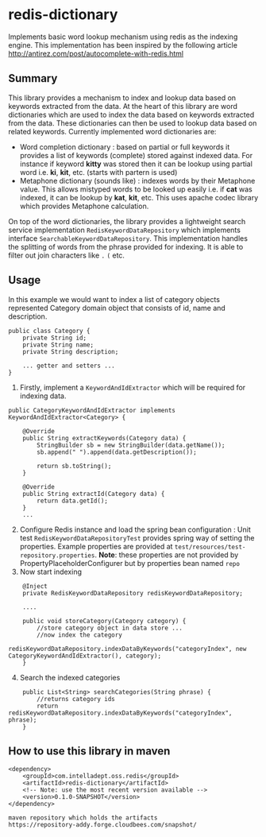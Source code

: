 redis-dictionary
================

Implements basic word lookup mechanism using redis as the indexing engine.  This implementation has been inspired by the following article http://antirez.com/post/autocomplete-with-redis.html

Summary
-------
This library provides a mechanism to index and lookup data based on keywords extracted from the data. At the heart of this library are word dictionaries which are used to index the data based on keywords extracted from the data. These dictionaries can then be used to lookup data based on related keywords. Currently implemented word dictionaries are:
* Word completion dictionary : based on partial or full keywords it provides a list of keywords (complete) stored against indexed data. For instance if keyword **kitty** was stored then it can be lookup using partial word i.e. **ki**, **kit**, etc. (starts with partern is used)                                                                                                                                                                                                                                                                                                                                                                                                                                                                    
* Metaphone dictionary (sounds like) : indexes words by their Metaphone value. This allows mistyped words to be looked up easily i.e. if **cat** was indexed, it can be lookup by **kat**, **kit**, etc. This uses apache codec library which provides Metaphone calculation.

On top of the word dictionaries, the library provides a lightweight search service implementation `RedisKeywordDataRepository` which implements interface `SearchableKeywordDataRepository`. This implementation handles the splitting of words from the phrase provided for indexing. It is able to filter out join characters like `.` `(` etc. 

Usage
--------
In this example we would want to index a list of category objects represented Category domain object that consists of id, name and description. 

```
public class Category {
    private String id;
    private String name;
    private String description;
    
    ... getter and setters ...
}
```

1. Firstly, implement a `KeywordAndIdExtractor` which will be required for indexing data. 
```
public CategoryKeywordAndIdExtractor implements KeywordAndIdExtractor<Category> {

    @Override
    public String extractKeywords(Category data) {
        StringBuilder sb = new StringBuilder(data.getName());
        sb.append(" ").append(data.getDescription());
        
        return sb.toString();
    }

    @Override
    public String extractId(Category data) {
        return data.getId();
    }         
    ...
```
2. Configure Redis instance and load the spring bean configuration : Unit test `RedisKeywordDataRepositoryTest` provides spring way of setting the properties. Example properties are provided at `test/resources/test-repository.properties`. **Note**: these properties are not provided by PropertyPlaceholderConfigurer but by properties bean named `repo`
3. Now start indexing
```
    @Inject
    private RedisKeywordDataRepository redisKeywordDataRepository;

    ....
    
    public void storeCategory(Category category) {
        //store category object in data store ...
        //now index the category
        redisKeywordDataRepository.indexDataByKeywords("categoryIndex", new CategoryKeywordAndIdExtractor(), category);
    }
```
4. Search the indexed categories
```    
    public List<String> searchCategories(String phrase) {
        //returns category ids
        return redisKeywordDataRepository.indexDataByKeywords("categoryIndex", phrase);
    }
```


How to use this library in maven
------------------------

```
<dependency>
    <groupId>com.intelladept.oss.redis</groupId>
    <artifactId>redis-dictionary</artifactId>
    <!-- Note: use the most recent version available -->
    <version>0.1.0-SNAPSHOT</version>
</dependency>

maven repository which holds the artifacts
https://repository-addy.forge.cloudbees.com/snapshot/
```